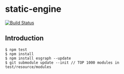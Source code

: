 # static-engine

[![Build Status](https://travis-ci.com/n3rdjs/static-engine.svg?token=4znX3zQuucJMqUNp8VmV&branch=master)](https://travis-ci.com/n3rdjs/static-engine)

## Introduction

```
$ npm test
$ npm install
$ npm install esgraph --update
$ git submodule update --init // TOP 1000 modules in test/resource/modules
```
